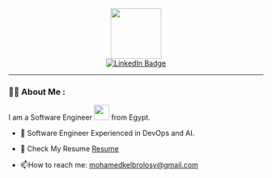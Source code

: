 <div id="header" align="center">
  <img src="https://media.giphy.com/media/M9gbBd9nbDrOTu1Mqx/giphy.gif" width="100"/>
  
  
<div id="badges">
  <a href="https://www.linkedin.com/in/muhamed-elbrolosy-787114180/">
    <img src="https://img.shields.io/badge/LinkedIn-blue?style=for-the-badge&logo=linkedin&logoColor=white" alt="LinkedIn Badge"/>
  </a>
 
</div>
</div>

---

### :woman_technologist: About Me :

I am a Software Engineer <img src="https://media.giphy.com/media/WUlplcMpOCEmTGBtBW/giphy.gif" width="30"> from Egypt.
  - :telescope: Software Engineer Experienced in DevOps and AI.

  - :seedling: Check My Resume <a href="https://drive.google.com/file/d/1kO3u4APhOfAtOZR6w7qVkJKtJ113tOdx/view?usp=sharing">Resume</a>

  - :mailbox:How to reach me: [mohamedkelbrolosy@gmail.com](mailto:mohamedkelbrolosy@gmail.com)

